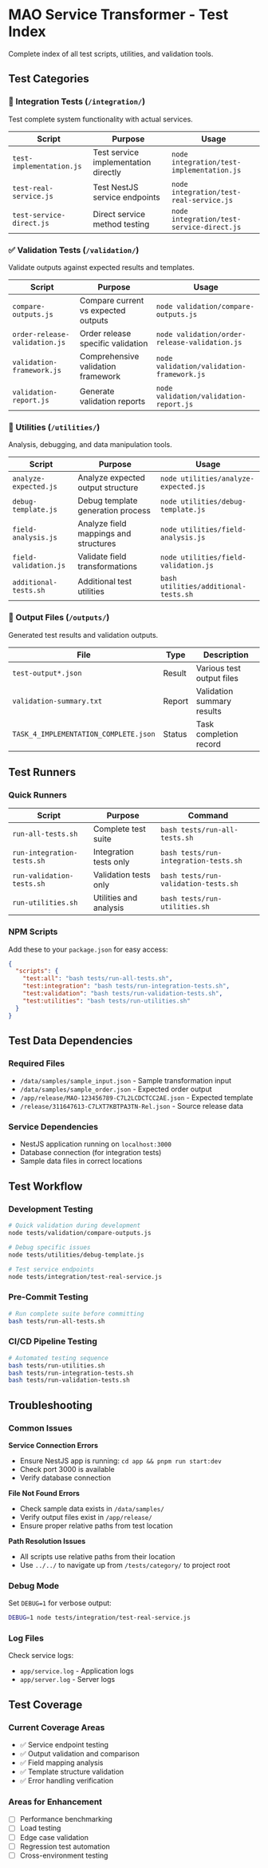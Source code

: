 # MAO Service Transformer - Test Index

Complete index of all test scripts, utilities, and validation tools.

## Test Categories

### 🔗 Integration Tests (`/integration/`)
Test complete system functionality with actual services.

| Script | Purpose | Usage |
|--------|---------|-------|
| `test-implementation.js` | Test service implementation directly | `node integration/test-implementation.js` |
| `test-real-service.js` | Test NestJS service endpoints | `node integration/test-real-service.js` |
| `test-service-direct.js` | Direct service method testing | `node integration/test-service-direct.js` |

### ✅ Validation Tests (`/validation/`)
Validate outputs against expected results and templates.

| Script | Purpose | Usage |
|--------|---------|-------|
| `compare-outputs.js` | Compare current vs expected outputs | `node validation/compare-outputs.js` |
| `order-release-validation.js` | Order release specific validation | `node validation/order-release-validation.js` |
| `validation-framework.js` | Comprehensive validation framework | `node validation/validation-framework.js` |
| `validation-report.js` | Generate validation reports | `node validation/validation-report.js` |

### 🔧 Utilities (`/utilities/`)
Analysis, debugging, and data manipulation tools.

| Script | Purpose | Usage |
|--------|---------|-------|
| `analyze-expected.js` | Analyze expected output structure | `node utilities/analyze-expected.js` |
| `debug-template.js` | Debug template generation process | `node utilities/debug-template.js` |
| `field-analysis.js` | Analyze field mappings and structures | `node utilities/field-analysis.js` |
| `field-validation.js` | Validate field transformations | `node utilities/field-validation.js` |
| `additional-tests.sh` | Additional test utilities | `bash utilities/additional-tests.sh` |

### 📄 Output Files (`/outputs/`)
Generated test results and validation outputs.

| File | Type | Description |
|------|------|-------------|
| `test-output*.json` | Result | Various test output files |
| `validation-summary.txt` | Report | Validation summary results |
| `TASK_4_IMPLEMENTATION_COMPLETE.json` | Status | Task completion record |

## Test Runners

### Quick Runners
| Script | Purpose | Command |
|--------|---------|---------|
| `run-all-tests.sh` | Complete test suite | `bash tests/run-all-tests.sh` |
| `run-integration-tests.sh` | Integration tests only | `bash tests/run-integration-tests.sh` |
| `run-validation-tests.sh` | Validation tests only | `bash tests/run-validation-tests.sh` |
| `run-utilities.sh` | Utilities and analysis | `bash tests/run-utilities.sh` |

### NPM Scripts
Add these to your `package.json` for easy access:

```json
{
  "scripts": {
    "test:all": "bash tests/run-all-tests.sh",
    "test:integration": "bash tests/run-integration-tests.sh", 
    "test:validation": "bash tests/run-validation-tests.sh",
    "test:utilities": "bash tests/run-utilities.sh"
  }
}
```

## Test Data Dependencies

### Required Files
- `/data/samples/sample_input.json` - Sample transformation input
- `/data/samples/sample_order.json` - Expected order output  
- `/app/release/MAO-123456789-C7L2LCDCTCC2AE.json` - Expected template
- `/release/311647613-C7LXT7KBTPA3TN-Rel.json` - Source release data

### Service Dependencies
- NestJS application running on `localhost:3000`
- Database connection (for integration tests)
- Sample data files in correct locations

## Test Workflow

### Development Testing
```bash
# Quick validation during development
node tests/validation/compare-outputs.js

# Debug specific issues
node tests/utilities/debug-template.js

# Test service endpoints
node tests/integration/test-real-service.js
```

### Pre-Commit Testing
```bash
# Run complete suite before committing
bash tests/run-all-tests.sh
```

### CI/CD Pipeline Testing
```bash
# Automated testing sequence
bash tests/run-utilities.sh
bash tests/run-integration-tests.sh  
bash tests/run-validation-tests.sh
```

## Troubleshooting

### Common Issues

**Service Connection Errors**
- Ensure NestJS app is running: `cd app && pnpm run start:dev`
- Check port 3000 is available
- Verify database connection

**File Not Found Errors**  
- Check sample data exists in `/data/samples/`
- Verify output files exist in `/app/release/`
- Ensure proper relative paths from test location

**Path Resolution Issues**
- All scripts use relative paths from their location
- Use `../../` to navigate up from `/tests/category/` to project root

### Debug Mode
Set `DEBUG=1` for verbose output:
```bash
DEBUG=1 node tests/integration/test-real-service.js
```

### Log Files
Check service logs:
- `app/service.log` - Application logs
- `app/server.log` - Server logs

## Test Coverage

### Current Coverage Areas
- ✅ Service endpoint testing
- ✅ Output validation and comparison
- ✅ Field mapping analysis
- ✅ Template structure validation
- ✅ Error handling verification

### Areas for Enhancement
- [ ] Performance benchmarking
- [ ] Load testing
- [ ] Edge case validation
- [ ] Regression test automation
- [ ] Cross-environment testing